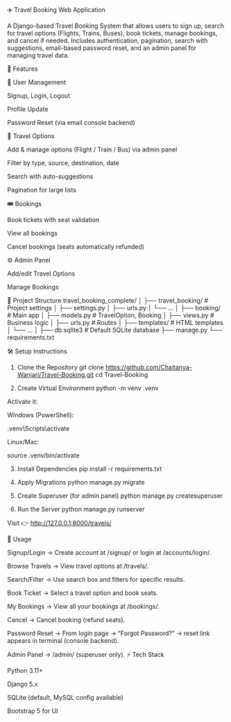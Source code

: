 ✈️ Travel Booking Web Application

A Django-based Travel Booking System that allows users to sign up, search for travel options (Flights, Trains, Buses), book tickets, manage bookings, and cancel if needed.
Includes authentication, pagination, search with suggestions, email-based password reset, and an admin panel for managing travel data.

🚀 Features

👤 User Management

Signup, Login, Logout

Profile Update

Password Reset (via email console backend)

🛫 Travel Options

Add & manage options (Flight / Train / Bus) via admin panel

Filter by type, source, destination, date

Search with auto-suggestions

Pagination for large lists

🎟️ Bookings

Book tickets with seat validation

View all bookings

Cancel bookings (seats automatically refunded)

⚙️ Admin Panel

Add/edit Travel Options

Manage Bookings

📂 Project Structure
travel_booking_complete/
│
├── travel_booking/          # Project settings
│   ├── settings.py
│   ├── urls.py
│   └── ...
│
├── booking/                 # Main app
│   ├── models.py            # TravelOption, Booking
│   ├── views.py             # Business logic
│   ├── urls.py              # Routes
│   ├── templates/           # HTML templates
│   └── ...
│
├── db.sqlite3               # Default SQLite database
├── manage.py
└── requirements.txt

🛠️ Setup Instructions
1. Clone the Repository
git clone https://github.com/Chaitanya-Wanjari/Travel-Booking.git
cd Travel-Booking

2. Create Virtual Environment
python -m venv .venv


Activate it:

Windows (PowerShell):

.venv\Scripts\activate


Linux/Mac:

source .venv/bin/activate

3. Install Dependencies
pip install -r requirements.txt

4. Apply Migrations
python manage.py migrate

5. Create Superuser (for admin panel)
python manage.py createsuperuser

6. Run the Server
python manage.py runserver


Visit 👉 http://127.0.0.1:8000/travels/

🔑 Usage

Signup/Login → Create account at /signup/ or login at /accounts/login/.

Browse Travels → View travel options at /travels/.

Search/Filter → Use search box and filters for specific results.

Book Ticket → Select a travel option and book seats.

My Bookings → View all your bookings at /bookings/.

Cancel → Cancel booking (refund seats).

Password Reset → From login page → “Forgot Password?” → reset link appears in terminal (console backend).

Admin Panel → /admin/ (superuser only).
⚡ Tech Stack

Python 3.11+

Django 5.x

SQLite (default, MySQL config available)

Bootstrap 5 for UI
